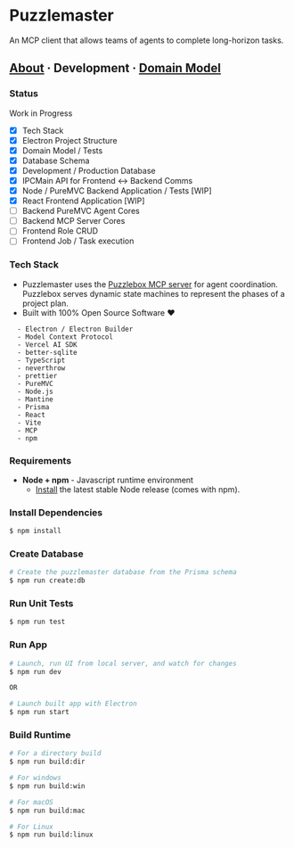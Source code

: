 # Puzzlemaster

An MCP client that allows teams of agents to complete long-horizon tasks.

## [About](./index.md) · Development · [Domain Model](domain-model.md)

### Status
Work in Progress
- [x] Tech Stack
- [x] Electron Project Structure
- [x] Domain Model / Tests
- [x] Database Schema
- [x] Development / Production Database
- [x] IPCMain API for Frontend <-> Backend Comms
- [x] Node / PureMVC Backend Application / Tests [WIP]
- [x] React Frontend Application [WIP]
- [ ] Backend PureMVC Agent Cores
- [ ] Backend MCP Server Cores
- [ ] Frontend Role CRUD
- [ ] Frontend Job / Task execution

### Tech Stack
- Puzzlemaster uses the [Puzzlebox MCP server](https://github.com/cliffhall/puzzlebox) for agent coordination. Puzzlebox serves dynamic state machines to represent the phases of a project plan.
- Built with 100% Open Source Software ❤️
```
  - Electron / Electron Builder
  - Model Context Protocol
  - Vercel AI SDK
  - better-sqlite
  - TypeScript
  - neverthrow
  - prettier
  - PureMVC
  - Node.js
  - Mantine
  - Prisma
  - React
  - Vite
  - MCP
  - npm
```

### Requirements
* **Node + npm** - Javascript runtime environment
  * <a href="https://nodejs.org/en/download" target="_blank">Install</a> the latest stable Node release (comes with npm).

### Install Dependencies

```bash
$ npm install
```

### Create Database

```bash
# Create the puzzlemaster database from the Prisma schema
$ npm run create:db
```

### Run Unit Tests

```bash
$ npm run test
```

### Run App

```bash
# Launch, run UI from local server, and watch for changes
$ npm run dev

OR

# Launch built app with Electron
$ npm run start

```

### Build Runtime

```bash
# For a directory build
$ npm run build:dir

# For windows
$ npm run build:win

# For macOS
$ npm run build:mac

# For Linux
$ npm run build:linux
```
